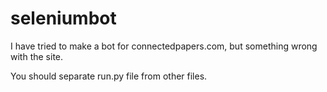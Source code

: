 # seleniumbot
I have tried to make a bot for connectedpapers.com, but something wrong with the site.

You should separate run.py file from other files.
